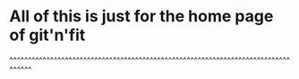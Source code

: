 # All of this is just for the home page of git'n'fit
^^^^^^^^^^^^^^^^^^^^^^^^^^^^^^^^^^^^^^^^^^^^^^^^^^^^^^^^^^^^^^^^^^^^^^^^^^^^^^^^^^
